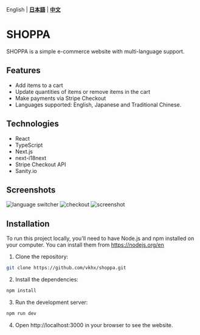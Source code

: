 English
|
[**日本語**](https://github.com/vkhx/shoppa/blob/master/README.ja.md)
|
[**中文**](https://github.com/vkhx/shoppa/blob/master/README.zh.md)

# SHOPPA

SHOPPA is a simple e-commerce website with multi-language support.

## Features

- Add items to a cart
- Update quantities of items or remove items in the cart
- Make payments via Stripe Checkout
- Languages supported: English, Japanese and Traditional Chinese.

## Technologies

- React
- TypeScript
- Next.js
- next-i18next
- Stripe Checkout API
- Sanity.io

## Screenshots

![language switcher](https://user-images.githubusercontent.com/112535265/233851589-be181de5-75c0-4d93-bb1b-9db331489a3a.gif)
![checkout](https://user-images.githubusercontent.com/112535265/233852428-db6b4c73-5215-4325-8c78-72ef1a99af5e.gif)
![screenshot](https://user-images.githubusercontent.com/112535265/233851561-823aa9ac-507b-4708-87f7-aea2088eb80a.jpeg)

## Installation

To run this project locally, you'll need to have Node.js and npm installed on your computer. You can install them from https://nodejs.org/en

1. Clone the repository:

```bash
git clone https://github.com/vkhx/shoppa.git
```

2. Install the dependencies:

```bash
npm install
```

3. Run the development server:

```bash
npm run dev
```

4. Open http://localhost:3000 in your browser to see the website.
